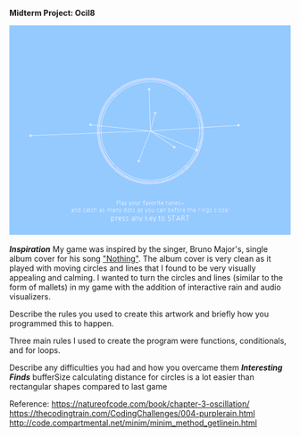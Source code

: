 **Midterm Project: Ocil8** 

![](oscil8.png)


***Inspiration***
My game was inspired by the singer, Bruno Major's, single album cover for his song ["Nothing"](https://i2.wp.com/coolhunting.com/wp-content/uploads/2019/09/bruno-major-nothing.jpg?fit=1000%2C1000&ssl=1).
The album cover is very clean as it played with moving circles and lines that I found to be very visually appealing and calming. I wanted to turn the circles and lines (similar to the form of mallets) in my game with the addition of interactive rain and audio visualizers. 

Describe the rules you used to create this artwork and briefly how you programmed this to happen.

Three main rules I used to create the program were functions, conditionals, and for loops. 


Describe any difficulties you had and how you overcame them
***Interesting Finds***
bufferSize 
calculating distance for circles is a lot easier than rectangular shapes compared to last game 


Reference: https://natureofcode.com/book/chapter-3-oscillation/
https://thecodingtrain.com/CodingChallenges/004-purplerain.html
http://code.compartmental.net/minim/minim_method_getlinein.html
